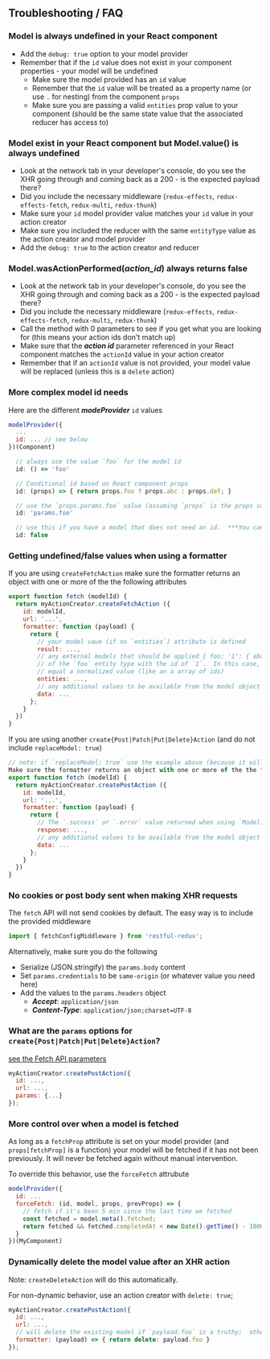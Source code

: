Troubleshooting / FAQ
---------------------

### Model is always undefined in your React component

* Add the `debug: true` option to your model provider
* Remember that if the `id` value does not exist in your component properties - your model will be undefined
  * Make sure the model provided has an `id` value
  * Remember that the `id` value will be treated as a property name (or use `.` for nesting) from the component `props`
  * Make sure you are passing a valid `entities` prop value to your component (should be the same state value that the associated reducer has access to)

### Model exist in your React component but Model.value() is always undefined

* Look at the network tab in your developer's console, do you see the XHR going through and coming back as a 200 - is the expected payload there?
* Did you include the necessary middleware (`redux-effects`, `redux-effects-fetch`, `redux-multi`, `redux-thunk`)
* Make sure your `id` model provider value matches your `id` value in your action creator
* Make sure you included the reducer with the same `entityType` value as the action creator and model provider
* Add the `debug: true` to the action creator and reducer

### Model.wasActionPerformed(_action_id_) always returns false

* Look at the network tab in your developer's console, do you see the XHR going through and coming back as a 200 - is the expected payload there?
* Did you include the necessary middleware (`redux-effects`, `redux-effects-fetch`, `redux-multi`, `redux-thunk`)
* Call the method with 0 parameters to see if you get what you are looking for (this means your action ids don't match up)
* Make sure that the ***action id*** parameter referenced in your React component matches the `actionId` value in your action creator
* Remember that if an `actionId` value is not provided, your model value will be replaced (unless this is a `delete` action)

### More complex model id needs

Here are the different ***modeProvider*** `id` values

```javascript
modelProvider({
  ...
  id: ... // see below
})(Component)

  // always use the value `foo` for the model id
  id: () => 'foo'

  // Conditional id based on React component props
  id: (props) => { return props.foo ? props.abc : props.def; }

  // use the `props.params.foo` value (assuming `props` is the props value provided to your React component)
  id: 'params.foo'

  // use this if you have a model that does not need an id.  ***You can only have a single Model with this id per entity type
  id: false
```

### Getting undefined/false values when using a formatter

If you are using `createFetchAction` make sure the formatter returns an object with one or more of the the following attributes
```javascript
export function fetch (modelId) {
  return myActionCreator.createFetchAction ({
    id: modelId,
    url: '...',
    formatter: function (payload) {
      return {
        // your model vaue (if no `entities`) attribute is defined
        result: ...,
        // any external models that should be applied { foo: '1': { abc: 'def' } } would save an additional model
        // of the `foo` entity type with the id of `1`.  In this case, you can (but don't have to) have `result`
        // equal a normalized value (like an a array of ids)
        entities: ...,
        // any additional values to be available from the model object using `Model.data()` (useful with the array example above)
        data: ...
      };
    }
  })
}
```

If you are using another `create{Post|Patch|Put|Delete}Action` (and do not include `replaceModel: true`)
```javascript
// note: if `replaceModel: true` use the example above (because it will replace model value contents)
Make sure the formatter returns an object with one or more of the the following attributes
export function fetch (modelId) {
  return myActionCreator.createPostAction ({
    id: modelId,
    url: '...',
    formatter: function (payload) {
      return {
        // The `.success` or `.error` value returned when using `Model.wasActionPerformed()`
        response: ...,
        // any additional values to be available from the model object using `Model.data()` (useful with the array example above)
        data: ...
      };
    }
  })
}
```

### No cookies or post body sent when making XHR requests
The `fetch` API will not send cookies by default.  The easy way is to include the provided middleware
```javascript
import { fetchConfigMiddleware } from 'restful-redux';
```

Alternatively, make sure you do the following
* Serialize (JSON.stringify) the `params.body` content
* Set `params.credentials` to be `same-origin` (or whatever value you need here)
* Add the values to the `params.headers` object
  * ***Accept***: `application/json`
  * ***Content-Type***: `application/json;charset=UTF-8`

### What are the `params` options for `create{Post|Patch|Put|Delete}Action`?
[see the Fetch API parameters](https://developer.mozilla.org/en-US/docs/Web/API/WindowOrWorkerGlobalScope/fetch#Parameters)
```javascript
myActionCreator.createPostAction({
  id: ...,
  url: ...,
  params: {...}
});
```

### More control over when a model is fetched
As long as a `fetchProp` attribute is set on your model provider (and `props[fetchProp]` is a function) your model will be fetched if it has not been previously.  It will never be fetched again without manual intervention.

To override this behavior, use the `forceFetch` attrubute
```javascript
modelProvider({
  id: ...
  forceFetch: (id, model, props, prevProps) => {
    // fetch if it's been 5 min since the last time we fetched
    const fetched = model.meta().fetched;
    return fetched && fetched.completedAt < new Date().getTime() - 1000 * 60 * 5;
  }
})(MyComponent)
```

### Dynamically delete the model value after an XHR action
Note: `createDeleteAction` will do this automatically.

For non-dynamic behavior, use an action creator with `delete: true`;
```javascript
myActionCreator.createPostAction({
  id: ...,
  url: ...,
  // will delete the existing model if `payload.foo` is a truthy;  otherwise model value will be replaced with payload
  formatter: (payload) => { return delete: payload.foo }
});
```
